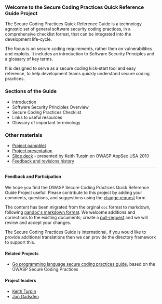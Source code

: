 ### Welcome to the Secure Coding Practices Quick Reference Guide Project

The Secure Coding Practices Quick Reference Guide is a technology agnostic set
of general software security coding practices, in a comprehensive checklist
format, that can be integrated into the development life-cycle.

The focus is on secure coding requirements, rather then on vulnerabilities and
exploits. It includes an introduction to Software Security Principles and a
glossary of key terms.

It is designed to serve as a secure coding kick-start tool and easy reference,
to help development teams quickly understand secure coding practices.

### Sections of the Guide

* Introduction
* Software Security Principles Overview
* Secure Coding Practices Checklist
* Links to useful resources
* Glossary of important terminology

### Other materials
* [Project pamphlet][flyer]
* [Project presentation][presentation]
* [Slide deck][deck] - presented by Keith Turpin on OWASP AppSec USA 2010
* [Feedback and revisions history][revisions]

-----

#### Feedback and Participation

We hope you find the OWASP Secure Coding Practices Quick Reference Guide Project
useful. Please contribute to this project by adding your comments, questions,
and suggestions using the [change request][change] form.

The content has been migrated from the orginal `doc` format to markdown, following [pandoc's markdown format][pandoc-format].
We welcome additions and corrections to the existing documents; create a [pull-request][] and we will review and accept your changes.

The Secure Coding Practices Guide is international,
if you would like to provide additional translations then we can provide the directory framework to support this.

#### Related Projects

* [Go programming language secure coding practices guide][owaspgoscp], based on the OWASP
  Secure Coding Practices

#### Project leaders

* [Keith Turpin][keith]
* [Jon Gadsden][jon]

[keith]: mailto:Keith.Turpin@owasp.org
[jon]: mailto:jon.gadsden@owasp.org
[change]: https://github.com/OWASP/secure-coding-practices-quick-reference-guide/issues/new?assignees=&labels=enhancement&template=request.md&title=
[deck]: https://github.com/OWASP/secure-coding-practices-quick-reference-guide/blob/main/materials/Secure_Coding_Practices_Quick_Ref_5.ppt
[flyer]: https://github.com/OWASP/secure-coding-practices-quick-reference-guide/blob/main/materials/Flyer_Secure_Coding_Practices_Quick_Reference_Guide_V2.pdf
[pandoc-format]: https://garrettgman.github.io/rmarkdown/authoring_pandoc_markdown.html#pandoc_markdown
[presentation]: https://github.com/OWASP/secure-coding-practices-quick-reference-guide/blob/main/materials/Secure_Coding_Practices_Quick_Ref_6.ppt
[pull-request]: https://github.com/OWASP/secure-coding-practices-quick-reference-guide/issues/new?assignees=&labels=enhancement&template=request.md&title=
[revisions]: https://github.com/OWASP/secure-coding-practices-quick-reference-guide/blob/main/materials/SCP-QRG_Revisions_History.xls
[owaspgoscp]: https://owasp.org/www-project-go-secure-coding-practices-guide/

